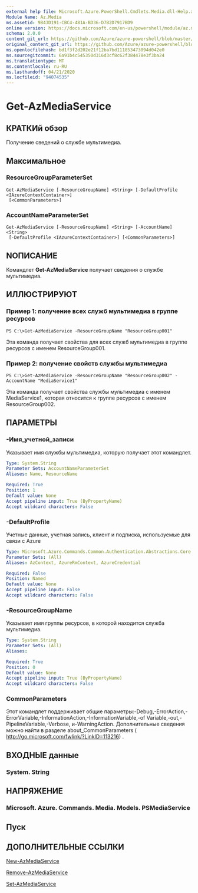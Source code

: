 ```yaml
---
external help file: Microsoft.Azure.PowerShell.Cmdlets.Media.dll-Help.xml
Module Name: Az.Media
ms.assetid: 9843D191-CBC4-481A-BD36-D7B2D7917BD9
online version: https://docs.microsoft.com/en-us/powershell/module/az.media/get-azmediaservice
schema: 2.0.0
content_git_url: https://github.com/Azure/azure-powershell/blob/master/src/Media/Media/help/Get-AzMediaService.md
original_content_git_url: https://github.com/Azure/azure-powershell/blob/master/src/Media/Media/help/Get-AzMediaService.md
ms.openlocfilehash: bd1f3f2d202e21f12ba7bd111853473094d042e0
ms.sourcegitcommit: 6a91b4c545350d316d3cf8c62f384478e3f3ba24
ms.translationtype: MT
ms.contentlocale: ru-RU
ms.lasthandoff: 04/21/2020
ms.locfileid: "94074535"
---
```

# Get-AzMediaService

## КРАТКИй обзор
Получение сведений о службе мультимедиа.

## Максимальное

### ResourceGroupParameterSet
```
Get-AzMediaService [-ResourceGroupName] <String> [-DefaultProfile <IAzureContextContainer>]
 [<CommonParameters>]
```

### AccountNameParameterSet
```
Get-AzMediaService [-ResourceGroupName] <String> [-AccountName] <String>
 [-DefaultProfile <IAzureContextContainer>] [<CommonParameters>]
```

## NОПИСАНИЕ
Командлет **Get-AzMediaService** получает сведения о службе мультимедиа.

## ИЛЛЮСТРИРУЮТ

### Пример 1: получение всех служб мультимедиа в группе ресурсов
```
PS C:\>Get-AzMediaService -ResourceGroupName "ResourceGroup001"
```

Эта команда получает свойства для всех служб мультимедиа в группе ресурсов с именем ResourceGroup001.

### Пример 2: получение свойств службы мультимедиа
```
PS C:\>Get-AzMediaService -ResourceGroupName "ResourceGroup002" -AccountName "MediaService1"
```

Эта команда получает свойства службы мультимедиа с именем MediaService1, которая относится к группе ресурсов с именем ResourceGroup002.

## ПАРАМЕТРЫ

### -Имя_учетной_записи
Указывает имя службы мультимедиа, которую получает этот командлет.

```yaml
Type: System.String
Parameter Sets: AccountNameParameterSet
Aliases: Name, ResourceName

Required: True
Position: 1
Default value: None
Accept pipeline input: True (ByPropertyName)
Accept wildcard characters: False
```

### -DefaultProfile
Учетные данные, учетная запись, клиент и подписка, используемые для связи с Azure

```yaml
Type: Microsoft.Azure.Commands.Common.Authentication.Abstractions.Core.IAzureContextContainer
Parameter Sets: (All)
Aliases: AzContext, AzureRmContext, AzureCredential

Required: False
Position: Named
Default value: None
Accept pipeline input: False
Accept wildcard characters: False
```

### -ResourceGroupName
Указывает имя группы ресурсов, в которой находится служба мультимедиа.

```yaml
Type: System.String
Parameter Sets: (All)
Aliases:

Required: True
Position: 0
Default value: None
Accept pipeline input: True (ByPropertyName)
Accept wildcard characters: False
```

### CommonParameters
Этот командлет поддерживает общие параметры:-Debug,-ErrorAction,-ErrorVariable,-InformationAction,-InformationVariable,-of Variable,-out,-PipelineVariable,-Verbose, и-WarningAction. Дополнительные сведения можно найти в разделе about_CommonParameters ( http://go.microsoft.com/fwlink/?LinkID=113216) .

## ВХОДНЫЕ данные

### System. String

## НАПРЯЖЕНИЕ

### Microsoft. Azure. Commands. Media. Models. PSMediaService

## Пуск

## ДОПОЛНИТЕЛЬНЫЕ ССЫЛКИ

[New-AzMediaService](./New-AzMediaService.md)

[Remove-AzMediaService](./Remove-AzMediaService.md)

[Set-AzMediaService](./Set-AzMediaService.md)


